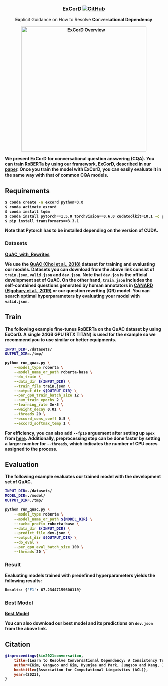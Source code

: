 <h3 align="center">
<p>ExCorD
<a href="https://github.com/dmis-lab/excord/blob/master/LICENSE">
   <img alt="GitHub" src="https://img.shields.io/badge/License-MIT-yellow.svg">
</a>
</h3>
<div align="center">
    <p><b>Ex</b>plicit Guidance on How to Resolve <b>Co</b>nve<b>r</n>sational <b>D</b>ependency
</div>

<div align="center">
  <img alt="ExCorD Overview" src="https://github.com/dmis-lab/excord/blob/master/images/ExCorD_overview" width="400px">
</div>

We present ExCorD for conversational question answering (CQA). You can train RoBERTa by using our framework, ExCorD, described in our [paper](https://aclanthology.org/2021.acl-long.478/). Once you train the model with ExCorD, you can easily evaluate it in the same way with that of common CQA models.


## Requirements
```bash
$ conda create -n excord python=3.8
$ conda activate excord
$ conda install tqdm
$ conda install pytorch==1.5.0 torchvision==0.6.0 cudatoolkit=10.1 -c pytorch
$ pip install transformers==3.3.1
```
Note that Pytorch has to be installed depending on the version of CUDA.

### Datasets

[QuAC_with_Rewrites](https://drive.google.com/drive/folders/1hMUS4MoN7X01h82VqaHagKBXbebuzngu?usp=sharing)

We use the [QuAC (Choi et al., 2018)](https://quac.ai/) dataset for training and evaluating our models. Datasets you can download from the above link consist of `train.json`, `valid.json` and `dev.json`. Note that `dev.jon` is the official development set of QuAC. On the other hand, `train.json` includes the self-contained questions generated by human annotators in [CANARD (Elgohary et al., 2019)](https://sites.google.com/view/qanta/projects/canard) or our question rewriting (QR) model. You can search optimal hyperparameters by evaluating your model with `valid.json`.

## Train

The following example fine-tunes RoBERTa on the QuAC dataset by using ExCorD. 
A single 24GB GPU (RTX TITAN) is used for the example so we recommend you to use similar or better equipments.

```bash
INPUT_DIR=./datasets/
OUTPUT_DIR=./tmp/

python run_quac.py \
	--model_type roberta \
	--model_name_or_path roberta-base \
	--do_train \
	--data_dir ${INPUT_DIR} \
	--train_file train.json \
	--output_dir ${OUTPUT_DIR} \
	--per_gpu_train_batch_size 12 \
	--num_train_epochs 2 \
	--learning_rate 3e-5 \
	--weight_decay 0.01 \
	--threads 20 \
	--excord_cons_coeff 0.5 \
	--excord_softmax_temp 1 \
```

For efficiency, you can also add `--fp16` arguement after setting up `apex` from [here](https://github.com/NVIDIA/apex). Additionally, preprocessing step can be done faster by setting a larger number for `--threads`, which indicates the number of CPU cores assigned to the process.

## Evaluation

The following example evaluates our trained model with the development set of QuAC.

```bash
INPUT_DIR=./datasets/
MODEL_DIR=./model/
OUTPUT_DIR=./tmp/

python run_quac.py \
	--model_type roberta \
	--model_name_or_path ${MODEL_DIR} \
	--cache_prefix roberta-base \
	--data_dir ${INPUT_DIR} \
	--predict_file dev.json \
	--output_dir ${OUTPUT_DIR} \
	--do_eval \
	--per_gpu_eval_batch_size 100 \
	--threads 20 \
```

### Result
Evaluating models trained with predefined hyperparameters yields the following results:

```bash
Results: {'F1': 67.23447159600119}
```

### Best Model
[Best Model](https://drive.google.com/file/d/1Xf0-XUvGi7jgiAAdA5BQLk7p5ikc_wOl/view?usp=sharing)

You can also download our best model and its predictions on `dev.json` from the above link.

## Citation

```bibtex
@inproceedings{kim2021conversation,
    title={Learn to Resolve Conversational Dependency: A Consistency Training Framework for Conversational Question Answering},
    author={Kim, Gangwoo and Kim, Hyunjae and Park, Jungsoo and Kang, Jaewoo},
    booktitle={Association for Computational Linguistics (ACL)},
    year={2021},
}
```
